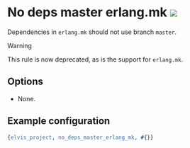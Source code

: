 # No deps master erlang.mk [![](https://img.shields.io/badge/until-1.4.0-red)](https://github.com/inaka/elvis_core/releases/tag/1.4.0)

Dependencies in `erlang.mk` should not use branch `master`.

> [!WARNING]
> This rule is now deprecated, as is the support for `erlang.mk`.

## Options

- None.

## Example configuration

```erlang
{elvis_project, no_deps_master_erlang_mk, #{}}
```
